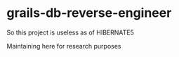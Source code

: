 # grails-db-reverse-engineer

So this project is useless as of HIBERNATE5

Maintaining here for research purposes
